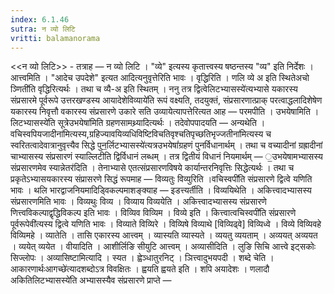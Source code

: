 ```yaml
---
index: 6.1.46
sutra: न व्यो लिटि
vritti: balamanorama
---
```


<<न व्यो लिटि>> - तत्राह —  न व्यो लिटि । "व्ये" इत्यस्य कृतात्त्वस्य षष्ठन्तस्य "व्य" इति निर्देशः । आत्त्वमिति । "आदेच उपदेशे" इत्यत आदित्यनुवृत्तेरिति भावः । वृद्धिरिति । णलि व्ये अ इति स्थितेअचो ञ्णिती॑ति वृद्धिरित्यर्थः । तथा च व्यै-अ इति स्थितम् । ननु तत्र द्वित्वेलिटभ्यासस्ये॑त्यभ्यासे यकारस्य संप्रसारमे पूर्वरूपे उत्तरखण्डस्य आयादेशेविव्याये॑ति रूपं वक्ष्यति, तदयुक्तं, संप्रसारणात्प्राक् परत्वाद्धलादिशेषेण यकारस्य निवृत्तौ वकारस्य संप्रसारणे उकारे सति उव्यायेत्यापत्तेरित्यत आह —  परमपीति । उभयेषामिति ।लिटभ्यासस्ये॑ति सूत्रेउभयेषा॑मिति ग्रहणसामथ्र्यादित्यर्थः । तदेवोपपादयति — अन्यथेति ।वचिस्वपियजादीना॑मित्यस्य,ग्रहिज्यावयिव्यधिविष्टिविचतिवृश्चतिपृच्छतिभृज्जतीना॑मित्यस्य च स्वरितत्वादेवात्रानुवृत्त्यैव सिद्धे पुन॒र्लिटभ्यासस्ये॑त्यत्रउभयेषां॑ग्रहणं पुनर्विधानार्थम् । तथा च वच्यादीनां ग्रह्रादीनां चाभ्यासस्य संप्रसारणं स्याल्लिटीति द्विर्विधानं लब्धम् । तत्र द्वितीयं विधानं नियमार्थम् — ॒उभयेषामभ्यासस्य संप्रसारणमेव स्यान्नेतर॑दिति । तेनाभ्यासे एतत्संप्रसारणविषये कार्यान्तरनिवृत्तिः सिद्धेत्यर्थः । तथा च प्रकृतेऽभ्यासयकारस्य संप्रासरणे सिद्धं रूपमाह —  विव्यतुः विव्युरिति ।वचिस्वपी॑ति संप्रसारणे द्वित्वे यणिति भावः । थलि भारद्वाजनियमादिड्विकल्पमाशङ्क्याह — इडत्त्यर्तीति । विव्ययिथेति । अकित्त्वादभ्यासस्य संप्रसारणमिति भावः । विव्यथुः विव्य । विव्याय विव्ययेति । अकित्त्वादभ्यासस्य संप्रसारणे णित्त्वविकल्पाद्वृद्धिविकल्प इति भावः । विव्यिव विव्यिम । विव्ये इति । कित्त्वात्वचिस्वपी॑ति संप्रसारणे पूर्वरूपेवी॑त्यस्य द्वित्वे यणिति भावः । विव्याते विव्यिरे । विव्यिषे विव्याथे [विव्यिढ्वे] विव्यिध्वे । विव्ये विव्यिवहे विव्यिमहे । व्यातेति । तासि एकारस्य आत्त्वम् । व्यास्यति व्यास्यते । व्ययतु व्ययताम् । अव्ययत् अव्ययत । व्ययेत् व्ययेत । वीयादिति । आशीर्लिङि सीयुटि आत्त्वम् । अव्यासीदिति । लुङि सिचि आत्त्वे इट्सकोः सिज्लोपः । अव्यासिष्टामित्यादि । स्यत । ह्वेञ्धातुरनिट् । ञित्त्वादुभयपदी । शब्दे चेति । आकारणार्थःआगच्छे॑त्यादशब्दोऽत्र विवक्षितः । ह्वयति ह्वयते इति । शपि अयादेशः । णलादौ अकितिलिटभ्यासस्ये॑ति अभ्यासस्यैव संप्रसारणे प्राप्ते — 